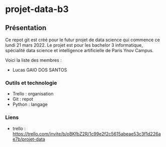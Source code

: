 # projet-data-b3

## Présentation

Ce repot git est créé pour le futur projet de data science qui commence ce lundi 21 mars 2022. Le projet est pour les bachelor 3 informatique, spécialité data science et intelligence artificielle de Paris Ynov Campus.

Voici la liste des membres :
- Lucas GAIO DOS SANTOS

### Outils et technologie

- Trello : organisation
- Git : repot
- Python : langage

### Liens 

- trello : https://trello.com/invite/b/oBKfbZ2R/1c99e2f2c5615abeae53c3f1d226ae7b/projet-data 
